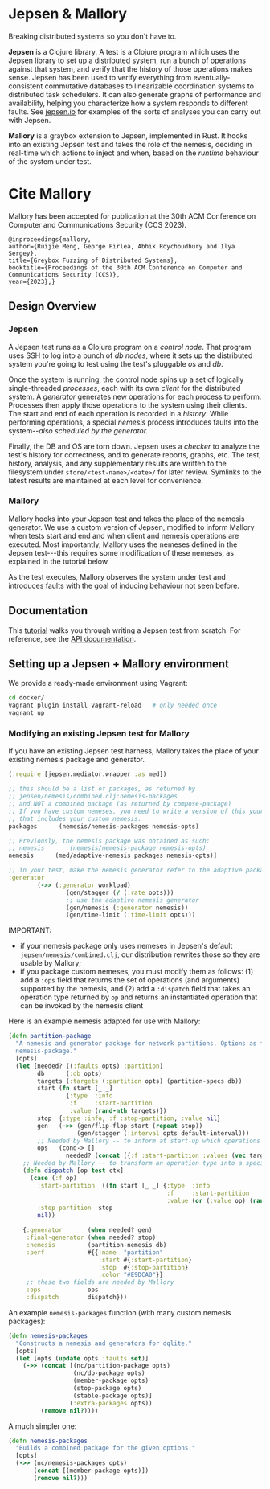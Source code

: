 # Jepsen & Mallory

Breaking distributed systems so you don't have to.

**Jepsen** is a Clojure library. A test is a Clojure program which uses the Jepsen
library to set up a distributed system, run a bunch of operations against that
system, and verify that the history of those operations makes sense. Jepsen has
been used to verify everything from eventually-consistent commutative databases
to linearizable coordination systems to distributed task schedulers. It can
also generate graphs of performance and availability, helping you characterize
how a system responds to different faults. See
[jepsen.io](https://jepsen.io/analyses) for examples of the sorts of analyses
you can carry out with Jepsen.

**Mallory** is a graybox extension to Jepsen, implemented in Rust. It hooks into
an existing Jepsen test and takes the role of the nemesis, deciding in real-time
which actions to inject and when, based on the _runtime_ behaviour of the system
under test.

# Cite Mallory
Mallory has been accepted for publication at the 30th ACM Conference on Computer and Communications Security (CCS 2023).

```
@inproceedings{mallory,
author={Ruijie Meng, George Pirlea, Abhik Roychoudhury and Ilya Sergey},
title={Greybox Fuzzing of Distributed Systems},
booktitle={Proceedings of the 30th ACM Conference on Computer and Communications Security (CCS)},
year={2023},}
```

## Design Overview

### Jepsen

A Jepsen test runs as a Clojure program on a *control node*. That program uses
SSH to log into a bunch of *db nodes*, where it sets up the distributed system
you're going to test using the test's pluggable *os* and *db*.

Once the system is running, the control node spins up a set of logically
single-threaded *processes*, each with its own *client* for the distributed
system. A *generator* generates new operations for each process to perform.
Processes then apply those operations to the system using their clients. The
start and end of each operation is recorded in a *history*. While performing
operations, a special *nemesis* process introduces faults into the system--_also
scheduled by the generator._

Finally, the DB and OS are torn down. Jepsen uses a *checker* to analyze the
test's history for correctness, and to generate reports, graphs, etc. The test,
history, analysis, and any supplementary results are written to the filesystem
under `store/<test-name>/<date>/` for later review. Symlinks to the latest
results are maintained at each level for convenience.

### Mallory

Mallory hooks into your Jepsen test and takes the place of the nemesis
generator. We use a custom version of Jepsen, modified to inform Mallory when
tests start and end and when client and nemesis operations are executed. Most
importantly, Mallory uses the nemeses defined in the Jepsen test---this requires
some modification of these nemeses, as explained in the tutorial below.

As the test executes, Mallory observes the system under test and introduces
faults with the goal of inducing behaviour not seen before.

## Documentation

This [tutorial](doc/tutorial/index.md) walks you through writing a Jepsen test
from scratch. For reference, see the [API documentation](http://jepsen-io.github.io/jepsen/).

## Setting up a Jepsen + Mallory environment

We provide a ready-made environment using Vagrant:

```bash
cd docker/
vagrant plugin install vagrant-reload   # only needed once
vagrant up
```

### Modifying an existing Jepsen test for Mallory

If you have an existing Jepsen test harness, Mallory takes the place of your
existing nemesis package and generator.

```Clojure
(:require [jepsen.mediator.wrapper :as med])

;; this should be a list of packages, as returned by
;; jepsen/nemesis/combined.clj:nemesis-packages
;; and NOT a combined package (as returned by compose-package)
;; If you have custom nemeses, you need to write a version of this yourself
;; that includes your custom nemesis.
packages      (nemesis/nemesis-packages nemesis-opts)

;; Previously, the nemesis package was obtained as such:
;; nemesis       (nemesis/nemesis-package nemesis-opts)
nemesis      (med/adaptive-nemesis packages nemesis-opts)]

;; in your test, make the nemesis generator refer to the adaptive package:
:generator
        (->> (:generator workload)
                (gen/stagger (/ (:rate opts)))
                ;; use the adaptive nemesis generator
                (gen/nemesis (:generator nemesis))
                (gen/time-limit (:time-limit opts)))
```

IMPORTANT:
- if your nemesis package only uses nemeses in Jepsen's default
  `jepsen/nemesis/combined.clj`, our distribution rewrites those so they are
  usable by Mallory;
- if you package custom nemeses, you must modify them as follows: (1) add a
  `:ops` field that returns the set of operations (and arguments) supported by
  the nemesis, and (2) add a `:dispatch` field that takes an operation type
  returned by `op` and returns an instantiated operation that can be invoked by
  the nemesis client

Here is an example nemesis adapted for use with Mallory:

```Clojure
(defn partition-package
  "A nemesis and generator package for network partitions. Options as for
  nemesis-package."
  [opts]
  (let [needed? ((:faults opts) :partition)
        db      (:db opts)
        targets (:targets (:partition opts) (partition-specs db))
        start (fn start [_ _]
                {:type  :info
                 :f     :start-partition
                 :value (rand-nth targets)})
        stop  {:type :info, :f :stop-partition, :value nil}
        gen   (->> (gen/flip-flop start (repeat stop))
                   (gen/stagger (:interval opts default-interval)))
        ;; Needed by Mallory -- to inform at start-up which operations this nemesis can perform
        ops   (cond-> []
                needed? (concat [{:f :start-partition :values (vec targets)}, {:f :stop-partition, :values [nil]}]))]
    ;; Needed by Mallory -- to transform an operation type into a specific operation
    (defn dispatch [op test ctx]
      (case (:f op)
        :start-partition  ((fn start [_ _] {:type  :info
                                            :f     :start-partition
                                            :value (or (:value op) (rand-nth targets))}) test ctx)
        :stop-partition  stop
        nil))

    {:generator       (when needed? gen)
     :final-generator (when needed? stop)
     :nemesis         (partition-nemesis db)
     :perf            #{{:name  "partition"
                         :start #{:start-partition}
                         :stop  #{:stop-partition}
                         :color "#E9DCA0"}}
     ;; these two fields are needed by Mallory
     :ops             ops
     :dispatch        dispatch}))
```

An example `nemesis-packages` function (with many custom nemesis packages):

```Clojure
(defn nemesis-packages
  "Constructs a nemesis and generators for dqlite."
  [opts]
  (let [opts (update opts :faults set)]
    (->> (concat [(nc/partition-package opts)
                  (nc/db-package opts)
                  (member-package opts)
                  (stop-package opts)
                  (stable-package opts)]
                 (:extra-packages opts))
         (remove nil?))))
```

A much simpler one:

```Clojure
(defn nemesis-packages
  "Builds a combined package for the given options."
  [opts]
  (->> (nc/nemesis-packages opts)
       (concat [(member-package opts)])
       (remove nil?)))
```